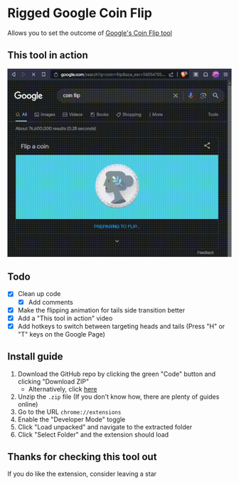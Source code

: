 # Rigged Google Coin Flip
Allows you to set the outcome of [Google's Coin Flip tool](https://www.google.com/search?q=google%20coin%20flip)

## This tool in action
<img src="assets/examples/Rigged_Flips.gif" width="580px">

## Todo
* [X] Clean up code
    * [X] Add comments
* [X] Make the flipping animation for tails side transition better
* [X] Add a "This tool in action" video
* [X] Add hotkeys to switch between targeting heads and tails (Press "H" or "T" keys on the Google Page)

## Install guide
1. Download the GitHub repo by clicking the green "Code" button and clicking "Download ZIP"
    * Alternatively, click [here](https://github.com/Whitelisted1/Google-Coin-Flip-Rigger/archive/refs/heads/main.zip)
2. Unzip the `.zip` file (If you don't know how, there are plenty of guides online)
3. Go to the URL `chrome://extensions`
4. Enable the "Developer Mode" toggle
5. Click "Load unpacked" and navigate to the extracted folder
6. Click "Select Folder" and the extension should load

## Thanks for checking this tool out
If you do like the extension, consider leaving a star
